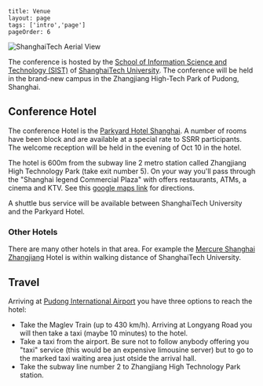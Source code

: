 ```
title: Venue
layout: page
tags: ['intro','page']
pageOrder: 6
```
![ShanghaiTech Aerial View](images/ShanghaiTechAerial.jpg)

The conference is hosted by the [School of Information Science and Technology (SIST)](http://sist.shanghaitech.edu.cn/) of [ShanghaiTech University](http://www.shanghaitech.edu.cn/eng/). 
The conference will be held in the brand-new campus in the Zhangjiang High-Tech Park of Pudong, Shanghai. 
 

## Conference Hotel

The conference Hotel is the [Parkyard Hotel Shanghai](http://www.parkyardhotelshanghai.com/). A number of rooms have been block and are available at a special rate to SSRR participants. The welcome reception will be held in the evening of Oct 10 in the hotel.

The hotel is 600m from the subway line 2 metro station called Zhangjiang High Technology Park (take exit number 5). On your way you'll pass through the "Shanghai legend Commercial Plaza" with offers restaurants, ATMs, a cinema and KTV. See this [google maps link](https://www.google.com.hk/maps/dir/31.2015449,121.5867995/31.1988215,121.5841669/@31.2001819,121.58422,18.09z/data=!4m2!4m1!3e2) for directions.

A shuttle bus service will be available between ShanghaiTech University and the Parkyard Hotel. 

### Other Hotels

There are many other hotels in that area. For example the [Mercure Shanghai Zhangjiang](http://www.mercure.com/gb/hotel-A604-mercure-shanghai-zhangjiang/index.shtml) Hotel is within walking distance of ShanghaiTech University. 

## Travel

Arriving at [Pudong International Airport]() you have three options to reach the hotel:

* Take the Maglev Train (up to 430 km/h). Arriving at Longyang Road you will then take a taxi (maybe 10 minutes) to the hotel.
* Take a taxi from the airport. Be sure not to follow anybody offering you "taxi"  service (this would be an expensive limousine server) but to go to the marked taxi waiting area just otside the arrival hall.
* Take the subway line number 2 to Zhangjiang High Technology Park station.
